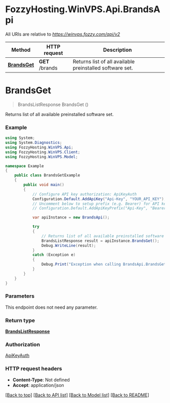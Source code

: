 # FozzyHosting.WinVPS.Api.BrandsApi

All URIs are relative to *https://winvps.fozzy.com/api/v2*

Method | HTTP request | Description
------------- | ------------- | -------------
[**BrandsGet**](BrandsApi.md#brandsget) | **GET** /brands | Returns list of all available preinstalled software set.

<a name="brandsget"></a>
# **BrandsGet**
> BrandsListResponse BrandsGet ()

Returns list of all available preinstalled software set.

### Example
```csharp
using System;
using System.Diagnostics;
using FozzyHosting.WinVPS.Api;
using FozzyHosting.WinVPS.Client;
using FozzyHosting.WinVPS.Model;

namespace Example
{
    public class BrandsGetExample
    {
        public void main()
        {
            // Configure API key authorization: ApiKeyAuth
            Configuration.Default.AddApiKey("Api-Key", "YOUR_API_KEY");
            // Uncomment below to setup prefix (e.g. Bearer) for API key, if needed
            // Configuration.Default.AddApiKeyPrefix("Api-Key", "Bearer");

            var apiInstance = new BrandsApi();

            try
            {
                // Returns list of all available preinstalled software set.
                BrandsListResponse result = apiInstance.BrandsGet();
                Debug.WriteLine(result);
            }
            catch (Exception e)
            {
                Debug.Print("Exception when calling BrandsApi.BrandsGet: " + e.Message );
            }
        }
    }
}
```

### Parameters
This endpoint does not need any parameter.

### Return type

[**BrandsListResponse**](BrandsListResponse.md)

### Authorization

[ApiKeyAuth](../README.md#ApiKeyAuth)

### HTTP request headers

 - **Content-Type**: Not defined
 - **Accept**: application/json

[[Back to top]](#) [[Back to API list]](../README.md#documentation-for-api-endpoints) [[Back to Model list]](../README.md#documentation-for-models) [[Back to README]](../README.md)
